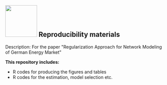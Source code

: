 ## <img src="pics/Project.png" width="100" /> **Reproducibility materials**

Description: For the paper "Regularization Approach for Network Modeling of German Energy Market"

__This repository includes:__
- R codes for producing the figures and tables
- R codes for the estimation, model selection etc.
